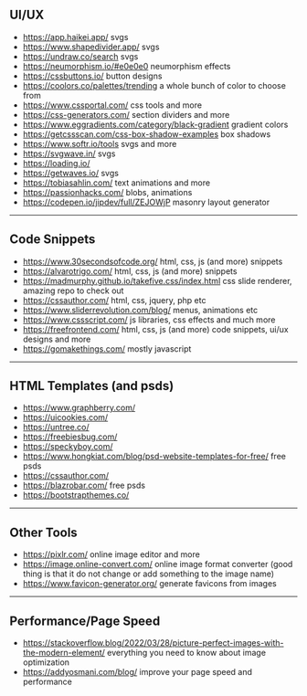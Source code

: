 ## UI/UX
- <https://app.haikei.app/> svgs
- <https://www.shapedivider.app/> svgs
- <https://undraw.co/search> svgs
- <https://neumorphism.io/#e0e0e0> neumorphism effects
- <https://cssbuttons.io/> button designs
- <https://coolors.co/palettes/trending> a whole bunch of color to choose from
- <https://www.cssportal.com/> css tools and more
- <https://css-generators.com/> section dividers and more
- <https://www.eggradients.com/category/black-gradient> gradient colors
- <https://getcssscan.com/css-box-shadow-examples> box shadows
- <https://www.softr.io/tools> svgs and more
- <https://svgwave.in/> svgs
- <https://loading.io/>
- <https://getwaves.io/> svgs
- <https://tobiasahlin.com/> text animations and more
- <https://passionhacks.com/> blobs, animations
- <https://codepen.io/jipdev/full/ZEJOWjP> masonry layout generator

---

## Code Snippets
- <https://www.30secondsofcode.org/> html, css, js (and more) snippets
- <https://alvarotrigo.com/> html, css, js (and more) snippets
- <https://madmurphy.github.io/takefive.css/index.html> css slide renderer, amazing repo to check out
- <https://cssauthor.com/> html, css, jquery, php etc
- <https://www.sliderrevolution.com/blog/> menus, animations etc
- <https://www.cssscript.com/> js libraries, css effects and much more
- <https://freefrontend.com/> html, css, js (and more) code snippets, ui/ux designs and more
- <https://gomakethings.com/> mostly javascript

---

## HTML Templates (and psds)
- <https://www.graphberry.com/>
- <https://uicookies.com/>
- <https://untree.co/>
- <https://freebiesbug.com/>
- <https://speckyboy.com/>
- <https://www.hongkiat.com/blog/psd-website-templates-for-free/> free psds
- <https://cssauthor.com/>
- <https://blazrobar.com/> free psds
- <https://bootstrapthemes.co/>

---

## Other Tools
- <https://pixlr.com/> online image editor and more
- <https://image.online-convert.com/> online image format converter (good thing is that it do not change or add something to the image name)
- <https://www.favicon-generator.org/> generate favicons from images

---

## Performance/Page Speed
- <https://stackoverflow.blog/2022/03/28/picture-perfect-images-with-the-modern-element/> everything you need to know about image optimization
- <https://addyosmani.com/blog/> improve your page speed and performance 
